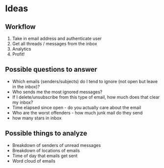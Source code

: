 # Ideas

## Workflow
1. Take in email address and authenticate user
1. Get all threads / messages from the inbox
1. Analytics
1. Profit!

## Possible questions to answer
* Which emails (senders/subjects) do I tend to ignore (not open but leave in the inbox)?
* Who sends me the most ignored messages?
* If I delete/unsubscribe from this type of email, how much does that clear my inbox?
* Time elapsed since open - do you actually care about the email 
* Who are the worst offenders - how much junk mail do they send
* how many stars in inbox


## Possible things to analyze
* Breakdown of senders of unread messages
* Breakdown of locations of emails
* Time of day that emails get sent
* Word cloud of emails
